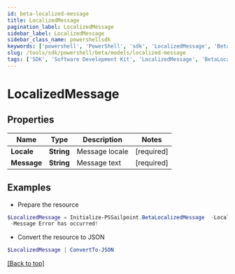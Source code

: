 ```yaml
---
id: beta-localized-message
title: LocalizedMessage
pagination_label: LocalizedMessage
sidebar_label: LocalizedMessage
sidebar_class_name: powershellsdk
keywords: ['powershell', 'PowerShell', 'sdk', 'LocalizedMessage', 'BetaLocalizedMessage'] 
slug: /tools/sdk/powershell/beta/models/localized-message
tags: ['SDK', 'Software Development Kit', 'LocalizedMessage', 'BetaLocalizedMessage']
---
```



# LocalizedMessage

## Properties

Name | Type | Description | Notes
------------ | ------------- | ------------- | -------------
**Locale** | **String** | Message locale | [required]
**Message** | **String** | Message text | [required]

## Examples

- Prepare the resource
```powershell
$LocalizedMessage = Initialize-PSSailpoint.BetaLocalizedMessage  -Locale An error has occurred! `
 -Message Error has occurred!
```

- Convert the resource to JSON
```powershell
$LocalizedMessage | ConvertTo-JSON
```


[[Back to top]](#) 


